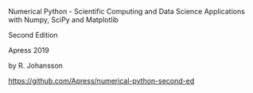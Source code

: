 Numerical Python - Scientific Computing and Data Science Applications with Numpy, SciPy and Matplotlib

Second Edition

Apress 2019

by R. Johansson

https://github.com/Apress/numerical-python-second-ed
